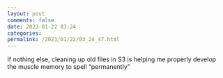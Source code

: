 ```yaml
---
layout: post
comments: false
date: 2023-01-22 03:24
categories: 
permalink: /2023/01/22/03_24_47.html
---
```

If nothing else, cleaning up old files in S3 is helping me properly develop the muscle memory to spell “permanently”
